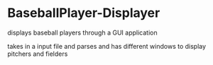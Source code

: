 # BaseballPlayer-Displayer
displays baseball players through a GUI application

takes in a input file and parses and has different windows to display pitchers and fielders
